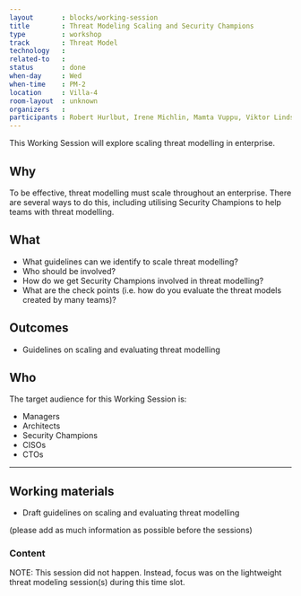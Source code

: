 ```yaml
---
layout       : blocks/working-session
title        : Threat Modeling Scaling and Security Champions
type         : workshop
track        : Threat Model
technology   :
related-to   :
status       : done
when-day     : Wed
when-time    : PM-2
location     : Villa-4
room-layout  : unknown
organizers   :
participants : Robert Hurlbut, Irene Michlin, Mamta Vuppu, Viktor Lindström, Steven Wierckx
---
```


This Working Session will explore scaling threat modelling in enterprise.

## Why

To be effective, threat modelling must scale throughout an enterprise. There are several ways to do this, including utilising Security Champions to help teams with threat modelling.

## What

- What guidelines can we identify to scale threat modelling?
- Who should be involved? 
- How do we get Security Champions involved in threat modelling?
- What are the check points (i.e. how do you evaluate the threat models created by many teams)?

## Outcomes

- Guidelines on scaling and evaluating threat modelling

## Who

The target audience for this Working Session is:

 -  Managers
 -  Architects
 -  Security Champions
 -  CISOs
 -  CTOs
 
 --- 

## Working materials

- Draft guidelines on scaling and evaluating threat modelling

(please add as much information as possible before the sessions)

### Content

NOTE: This session did not happen. Instead, focus was on the lightweight threat modeling session(s) during this time slot.
